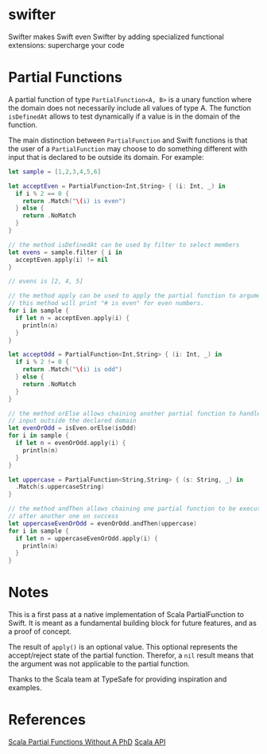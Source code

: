 swifter
=======

Swifter makes Swift even Swifter by adding specialized functional extensions: supercharge your code

Partial Functions
=======

A partial function of type `PartialFunction<A, B>` is a unary function where the domain does not necessarily include all values of type A. The function `isDefinedAt` allows to test dynamically if a value is in the domain of the function.

The main distinction between `PartialFunction` and Swift functions is that the user of a `PartialFunction` may choose to do something different with input that is declared to be outside its domain. For example:

```swift
let sample = [1,2,3,4,5,6]

let acceptEven = PartialFunction<Int,String> { (i: Int, _) in
  if i % 2 == 0 {
    return .Match("\(i) is even")
  } else {
    return .NoMatch
  }
}

// the method isDefinedAt can be used by filter to select members
let evens = sample.filter { i in
  acceptEven.apply(i) != nil
}

// evens is [2, 4, 5]

// the method apply can be used to apply the partial function to arguments
// this method will print "# is even" for even numbers.
for i in sample {
  if let n = acceptEven.apply(i) {
    println(n)
  }
}

let acceptOdd = PartialFunction<Int,String> { (i: Int, _) in
  if i % 2 != 0 {
    return .Match("\(i) is odd")
  } else {
    return .NoMatch
  }
}

// the method orElse allows chaining another partial function to handle
// input outside the declared domain
let evenOrOdd = isEven.orElse(isOdd)
for i in sample {
  if let n = evenOrOdd.apply(i) {
    println(n)
  }
}

let uppercase = PartialFunction<String,String> { (s: String, _) in
  .Match(s.uppercaseString)
}

// the method andThen allows chaining one partial function to be executed
// after another one on success
let uppercaseEvenOrOdd = evenOrOdd.andThen(uppercase)
for i in sample {
  if let n = uppercaseEvenOrOdd.apply(i) {
    println(n)
  }
}

```

Notes
=======
This is a first pass at a native implementation of Scala PartialFunction to Swift. It is meant as a fundamental building block for future features, and as a proof of concept.

The result of `apply()` is an optional value. This optional represents the accept/reject state of the partial function. Therefor, a `nil` result means that the argument was not applicable to the partial function.

Thanks to the Scala team at TypeSafe for providing inspiration and examples.

References
=======
[Scala Partial Functions Without A PhD](http://blog.bruchez.name/2011/10/scala-partial-functions-without-phd.html)
[Scala API](http://www.scala-lang.org/api/2.10.2/index.html#scala.PartialFunction)
